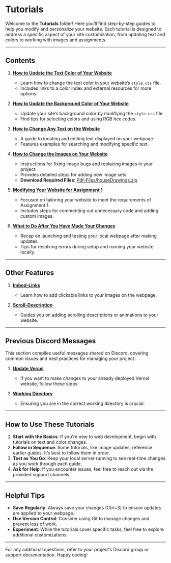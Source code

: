 # Tutorials

Welcome to the **Tutorials** folder! Here you’ll find step-by-step guides to help you modify and personalize your website. Each tutorial is designed to address a specific aspect of your site customization, from updating text and colors to working with images and assignments.

---

## **Contents**

1. **[How to Update the Text Color of Your Website](Pdf-Files/How%20to%20Update%20the%20Text%20Color%20of%20Your%20Website.pdf)**
   - Learn how to change the text color in your website’s `style.css` file.
   - Includes links to a color index and external resources for more options.

2. **[How to Update the Background Color of Your Website](Pdf-Files/How%20to%20Update%20the%20Background%20Color%20of%20Your%20Website.pdf)**
   - Update your site’s background color by modifying the `style.css` file.
   - Find tips for selecting colors and using RGB hex codes.

3. **[How to Change Any Text on the Website](Pdf-Files/How%20to%20Change%20any%20text%20on%20the%20Website.pdf)**
   - A guide to locating and editing text displayed on your webpage.
   - Features examples for searching and modifying specific text.

4. **[How to Change the Images on Your Website](Pdf-Files/How%20to%20Change%20the%20Images%20on%20your%20Website.pdf)**
   - Instructions for fixing image bugs and replacing images in your project.
   - Provides detailed steps for adding new image sets.
   - **Download Required Files**: [Pdf-Files/houseDrawings.zip](Zip-Files/houseDrawings.zip)

5. **[Modifying Your Website for Assignment 1](Pdf-Files/Modifying%20your%20Website%20for%20Assignment%201.pdf)**
   - Focused on tailoring your website to meet the requirements of Assignment 1.
   - Includes steps for commenting out unnecessary code and adding custom images.

6. **[What to Do After You Have Made Your Changes](Pdf-Files/What%20to%20do%20after%20you%20have%20made%20your%20changes.pdf)**
   - Recap on launching and testing your local webpage after making updates.
   - Tips for resolving errors during setup and running your website locally.

---

## **Other Features**

1. **[Imbed-Links](Other-Features/Imbed-Links/README.md)**
   - Learn how to add clickable links to your images on the webpage. 

2. **[Scroll-Description](Other-Features/Scroll-Description/README.md)**
   - Guides you on adding scrolling descriptions or animations to your website.

---

## **Previous Discord Messages**

This section compiles useful messages shared on Discord, covering common issues and best practices for managing your project.

1. **[Update Vercel](Discord-Messages/Update-Vercel/README.md)**
   - If you want to make changes to your already deployed Vercel website, follow these steps:

2. **[Working Directory](Discord-Messages/Working-Directory/README.md)**
   - Ensuring you are in the correct working directory is crucial.

---

## **How to Use These Tutorials**

1. **Start with the Basics**: If you're new to web development, begin with tutorials on text and color changes.
2. **Follow in Sequence**: Some tutorials, like image updates, reference earlier guides. It’s best to follow them in order.
3. **Test as You Go**: Keep your local server running to see real-time changes as you work through each guide.
4. **Ask for Help**: If you encounter issues, feel free to reach out via the provided support channels.

---

## **Helpful Tips**

- **Save Regularly**: Always save your changes (Ctrl+S) to ensure updates are applied to your webpage.
- **Use Version Control**: Consider using Git to manage changes and prevent loss of work.
- **Experiment**: While the tutorials cover specific tasks, feel free to explore additional customizations.

---

For any additional questions, refer to your project’s Discord group or support documentation. Happy coding!
